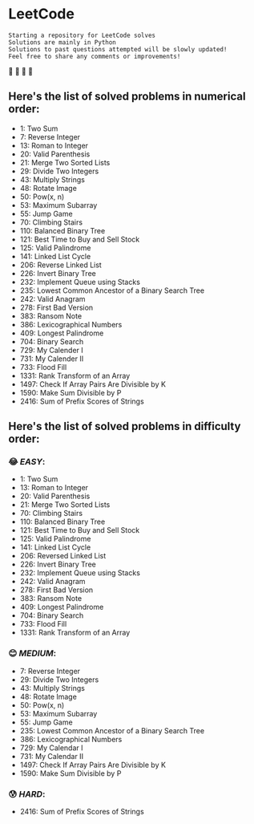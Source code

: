 # LeetCode
    
```
Starting a repository for LeetCode solves
Solutions are mainly in Python
Solutions to past questions attempted will be slowly updated!
Feel free to share any comments or improvements!
```

:100: :snake: 🐣 💙
## Here's the list of solved problems in numerical order:
- 1: Two Sum
- 7: Reverse Integer
- 13: Roman to Integer
- 20: Valid Parenthesis
- 21: Merge Two Sorted Lists
- 29: Divide Two Integers
- 43: Multiply Strings
- 48: Rotate Image
- 50: Pow(x, n)
- 53: Maximum Subarray
- 55: Jump Game
- 70: Climbing Stairs
- 110: Balanced Binary Tree
- 121: Best Time to Buy and Sell Stock
- 125: Valid Palindrome
- 141: Linked List Cycle
- 206: Reverse Linked List
- 226: Invert Binary Tree
- 232: Implement Queue using Stacks
- 235: Lowest Common Ancestor of a Binary Search Tree
- 242: Valid Anagram
- 278: First Bad Version
- 383: Ransom Note
- 386: Lexicographical Numbers
- 409: Longest Palindrome
- 704: Binary Search
- 729: My Calender I
- 731: My Calender II
- 733: Flood Fill
- 1331: Rank Transform of an Array
- 1497: Check If Array Pairs Are Divisible by K
- 1590: Make Sum Divisible by P
- 2416: Sum of Prefix Scores of Strings


## Here's the list of solved problems in difficulty order:

### :joy: ***EASY***:
- 1: Two Sum
- 13: Roman to Integer
- 20: Valid Parenthesis
- 21: Merge Two Sorted Lists
- 70: Climbing Stairs
- 110: Balanced Binary Tree
- 121: Best Time to Buy and Sell Stock
- 125: Valid Palindrome
- 141: Linked List Cycle
- 206: Reversed Linked List
- 226: Invert Binary Tree
- 232: Implement Queue using Stacks
- 242: Valid Anagram
- 278: First Bad Version
- 383: Ransom Note
- 409: Longest Palindrome
- 704: Binary Search
- 733: Flood Fill
- 1331: Rank Transform of an Array

### :blush: ***MEDIUM***:
- 7: Reverse Integer
- 29: Divide Two Integers
- 43: Multiply Strings
- 48: Rotate Image
- 50: Pow(x, n)
- 53: Maximum Subarray
- 55: Jump Game
- 235: Lowest Common Ancestor of a Binary Search Tree
- 386: Lexicographical Numbers
- 729: My Calendar I
- 731: My Calendar II
- 1497: Check If Array Pairs Are Divisible by K
- 1590: Make Sum Divisible by P

### :cold_sweat: ***HARD***:
- 2416: Sum of Prefix Scores of Strings


